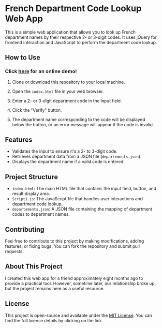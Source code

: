 # French Department Code Lookup Web App

This is a simple web application that allows you to look up French department names by their respective 2- or 3-digit codes. It uses jQuery for frontend interaction and JavaScript to perform the department code lookup.

## How to Use
### Click [here](https://mikkaatje.github.io/fr-department-lookup) for an online demo!

1. Clone or download this repository to your local machine.

2. Open the `index.html` file in your web browser.

3. Enter a 2- or 3-digit department code in the input field.

4. Click the "Verify" button.

5. The department name corresponding to the code will be displayed below the button, or an error message will appear if the code is invalid.

## Features

- Validates the input to ensure it's a 2- to 3-digit code.
- Retrieves department data from a JSON file (`departements.json`).
- Displays the department name if a valid code is entered.

## Project Structure

- `index.html`: The main HTML file that contains the input field, button, and result display area.
- `Script1.js`: The JavaScript file that handles user interactions and department code lookup.
- `departements.json`: A JSON file containing the mapping of department codes to department names.

## Contributing

Feel free to contribute to this project by making modifications, adding features, or fixing bugs. You can fork the repository and submit pull requests.

## About This Project

I created this web app for a friend approximately eight months ago to provide a practical tool. However, sometime later, our relationship broke up, but the project remains here as a useful resource.

## License

This project is open-source and available under the [MIT License](LICENSE). You can find the full license details by clicking on the link.
